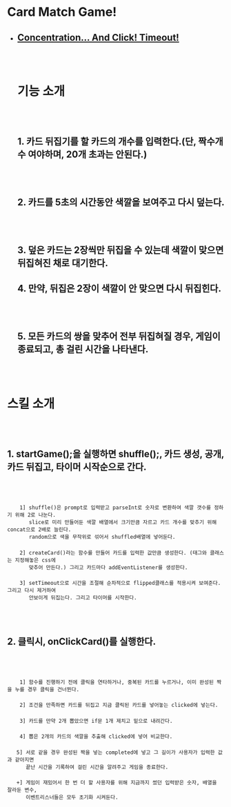 # **Card Match Game**!

- ## [Concentration... And Click! Timeout!](./index.js)
    <br></br>
  # **기능 소개**
  <br></br>
  ## 1. 카드 뒤집기를 할 카드의 개수를 입력한다.(단, 짝수개수 여야하며, 20개 초과는 안된다.)
  <br></br>
  ## 2. 카드를 5초의 시간동안 색깔을 보여주고 다시 덮는다.
  <br></br>
  ## 3. 덮은 카드는 2장씩만 뒤집을 수 있는데 색깔이 맞으면 뒤집혀진 채로 대기한다.
 
  ## 4. 만약, 뒤집은 2장이 색깔이 안 맞으면 다시 뒤집힌다.
  <br></br>
  ## 5. 모든 카드의 쌍을 맞추어 전부 뒤집혀질 경우, 게임이 종료되고, 총 걸린 시간을 나타낸다.
<br></br>

  # **스킬 소개**
  <br></br>
  
  ## 1. startGame();을 실행하면 shuffle();, 카드 생성, 공개, 카드 뒤집고, 타이머 시작순으로 간다.
  <br></br>

  > #### 
        1] shuffle()은 prompt로 입력받고 parseInt로 숫자로 변환하여 색깔 갯수를 정하기 위해 2로 나눈다.
           slice로 미리 만들어둔 색깔 배열에서 크기만큼 자르고 카드 개수를 맞추기 위해 concat으로 2배로 늘린다.
           random으로 색을 무작위로 섞어서 shuffled배열에 넣어둔다.
  > #### 
        2] createCard()라는 함수를 만들어 카드를 입력한 값만큼 생성한다. (태그와 클래스는 지정해놓은 css에
           맞추어 만든다.) 그리고 카드마다 addEventListener를 생성한다.
  > #### 
        3] setTimeout으로 시간을 조절해 순차적으로 flipped클래스를 적용시켜 보여준다. 그리고 다시 제거하여
           안보이게 뒤집는다. 그리고 타이머를 시작한다.

  <br></br>
  
  ## 2. 클릭시, onClickCard()를 실행한다. 
  <br></br>

 > #### 
        1] 함수를 진행하기 전에 클릭을 연타하거나, 중복된 카드를 누르거나, 이미 완성된 짝을 누를 경우 클릭을 건너뛴다.
  > #### 
        2] 조건을 만족하면 카드를 뒤집고 지금 클릭된 카드를 넣어놓는 clicked에 넣는다.
  > #### 
        3] 카드를 만약 2개 뽑았으면 if문 1개 제치고 밑으로 내려간다.
  > #### 
        4] 뽑은 2개의 카드의 색깔을 추출해 clicked에 넣어 비교한다. 
  > #### 
       5] 서로 같을 경우 완성된 짝을 넣는 completed에 넣고 그 길이가 사용자가 입력한 값과 같아지면
          끝난 시간을 기록하여 걸린 시간을 알려주고 게임을 종료한다.
  > #### 
       +] 게임이 재밌어서 한 번 더 할 사용자를 위해 지금까지 썼던 입력받은 숫자, 배열을 잘라둔 변수,        
          이벤트리스너들은 모두 초기화 시켜둔다.

